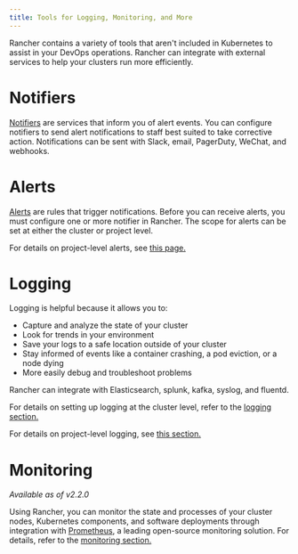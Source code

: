 ```yaml
---
title: Tools for Logging, Monitoring, and More
---
```


Rancher contains a variety of tools that aren't included in Kubernetes to assist in your DevOps operations. Rancher can integrate with external services to help your clusters run more efficiently.

# Notifiers

[Notifiers](../explanations/integrations-in-rancher/notifiers.md) are services that inform you of alert events. You can configure notifiers to send alert notifications to staff best suited to take corrective action. Notifications can be sent with Slack, email, PagerDuty, WeChat, and webhooks.

# Alerts

[Alerts](./cluster-alerts.md) are rules that trigger notifications. Before you can receive alerts, you must configure one or more notifier in Rancher. The scope for alerts can be set at either the cluster or project level.

For details on project-level alerts, see [this page.](../reference-guides/rancher-project-tools/project-alerts.md)

# Logging

Logging is helpful because it allows you to:

- Capture and analyze the state of your cluster
- Look for trends in your environment
- Save your logs to a safe location outside of your cluster
- Stay informed of events like a container crashing, a pod eviction, or a node dying
- More easily debug and troubleshoot problems

Rancher can integrate with Elasticsearch, splunk, kafka, syslog, and fluentd.

For details on setting up logging at the cluster level, refer to the [logging section.](./cluster-logging.md)

For details on project-level logging, see [this section.](../reference-guides/rancher-project-tools/project-logging.md)

# Monitoring

_Available as of v2.2.0_

Using Rancher, you can monitor the state and processes of your cluster nodes, Kubernetes components, and software deployments through integration with [Prometheus](https://prometheus.io/), a leading open-source monitoring solution. For details, refer to the [monitoring section.](cluster-monitoring.md)
